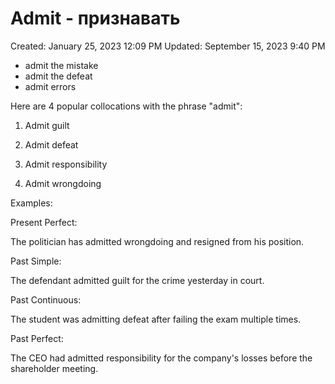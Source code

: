 # Admit - признавать

Created: January 25, 2023 12:09 PM
Updated: September 15, 2023 9:40 PM

- admit the mistake
- admit the defeat
- admit errors

Here are 4 popular collocations with the phrase "admit":

1. Admit guilt

2. Admit defeat

3. Admit responsibility

4. Admit wrongdoing

Examples:

Present Perfect:

The politician has admitted wrongdoing and resigned from his position.

Past Simple:

The defendant admitted guilt for the crime yesterday in court.

Past Continuous:

The student was admitting defeat after failing the exam multiple times.

Past Perfect:

The CEO had admitted responsibility for the company's losses before the shareholder meeting.